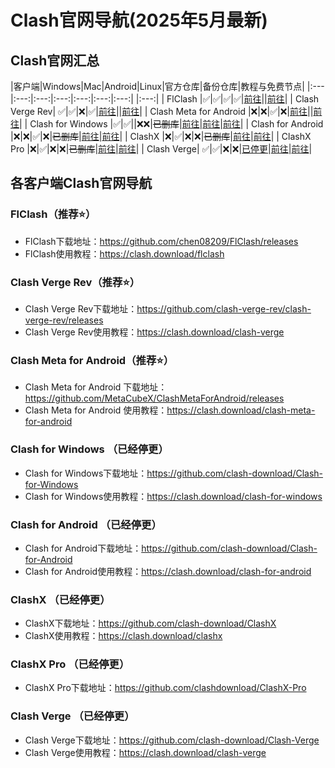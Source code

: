 # Clash官网导航(2025年5月最新)

## Clash官网汇总
|客户端|Windows|Mac|Android|Linux|官方仓库|备份仓库|教程与免费节点|
|:--- |:---:|:---:|:---:|:---:|:---:|:---:| |:---:| 
| FlClash |✅|✅|✅|✅|[前往](https://github.com/chen08209/FlClash/releases)||[前往](https://clash.download/flclash)|
| Clash Verge Rev| ✅|✅|❌|✅|[前往](https://github.com/clash-verge-rev/clash-verge-rev/releases)||[前往](https://clash.download/clash-verge)|
| Clash Meta for Android |❌|❌|✅|❌|[前往](https://github.com/MetaCubeX/ClashMetaForAndroid/releases)||[前往](https://clash.download/clash-meta-for-android)|
| Clash for Windows |✅|✅||❌❌|~~已删库~~|[前往](https://github.com/clash-download/Clash-for-Windows)|[前往](https://github.com/clash-download/clash-for-windows)|[前往](https://clash.download/clash-for-windows)|
| Clash for Android |❌|❌|✅|❌|~~已删库~~|[前往](https://github.com/clash-download/Clash-for-Android)|[前往](https://clash.download/clash-for-android)|
| ClashX |❌|✅|❌|❌|~~已删库~~|[前往](https://github.com/clash-download/ClashX)|[前往](https://clash.download/clashx)|
| ClashX Pro |❌|✅|❌|❌|~~已删库~~|[前往](https://github.com/clash-download/ClashX-Pro)|[前往](https://clash.download/clashx)|
| Clash Verge| ✅|✅|❌|❌|[已停更](https://github.com/zzzgydi/clash-verge/releases)|[前往](https://github.com/clash-download/Clash-Verge)|[前往](https://clash.download/clash-verge)|


## 各客户端Clash官网导航

### FlClash（推荐⭐）
- FlClash下载地址：https://github.com/chen08209/FlClash/releases
- FlClash使用教程：https://clash.download/flclash

### Clash Verge Rev（推荐⭐）
- Clash Verge Rev下载地址：https://github.com/clash-verge-rev/clash-verge-rev/releases
- Clash Verge Rev使用教程：https://clash.download/clash-verge

### Clash Meta for Android（推荐⭐）
- Clash Meta for Android 下载地址：https://github.com/MetaCubeX/ClashMetaForAndroid/releases
- Clash Meta for Android 使用教程：https://clash.download/clash-meta-for-android


### Clash for Windows （已经停更）
- Clash for Windows下载地址：https://github.com/clash-download/Clash-for-Windows
- Clash for Windows使用教程：https://clash.download/clash-for-windows

### Clash for Android （已经停更）
- Clash for Android下载地址：https://github.com/clash-download/Clash-for-Android
- Clash for Android使用教程：https://clash.download/clash-for-android

### ClashX （已经停更）
- ClashX下载地址：https://github.com/clash-download/ClashX
- ClashX使用教程：https://clash.download/clashx

### ClashX Pro （已经停更）
- ClashX Pro下载地址：https://github.com/clashdownload/ClashX-Pro

### Clash Verge （已经停更）
- Clash Verge下载地址：https://github.com/clash-download/Clash-Verge
- Clash Verge使用教程：https://clash.download/clash-verge
